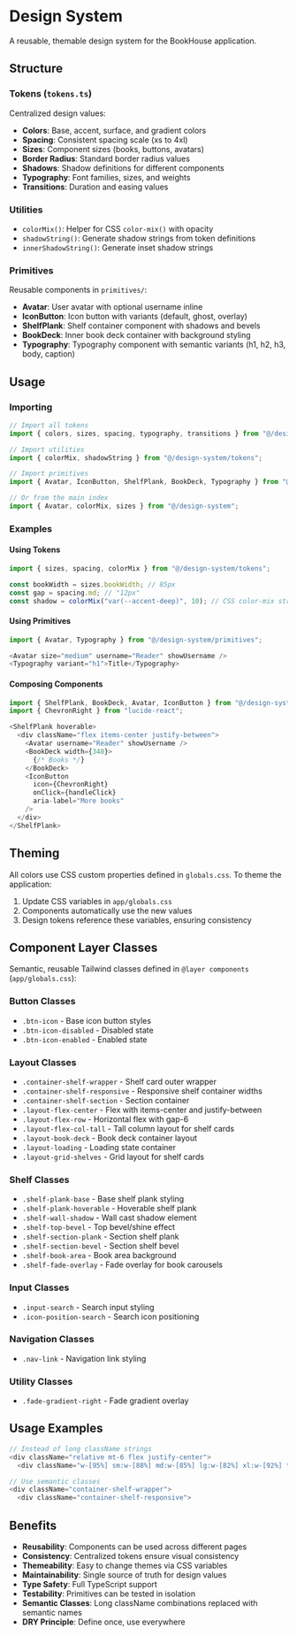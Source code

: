 # Design System

A reusable, themable design system for the BookHouse application.

## Structure

### Tokens (`tokens.ts`)

Centralized design values:

- **Colors**: Base, accent, surface, and gradient colors
- **Spacing**: Consistent spacing scale (xs to 4xl)
- **Sizes**: Component sizes (books, buttons, avatars)
- **Border Radius**: Standard border radius values
- **Shadows**: Shadow definitions for different components
- **Typography**: Font families, sizes, and weights
- **Transitions**: Duration and easing values

### Utilities

- `colorMix()`: Helper for CSS `color-mix()` with opacity
- `shadowString()`: Generate shadow strings from token definitions
- `innerShadowString()`: Generate inset shadow strings

### Primitives

Reusable components in `primitives/`:

- **Avatar**: User avatar with optional username inline
- **IconButton**: Icon button with variants (default, ghost, overlay)
- **ShelfPlank**: Shelf container component with shadows and bevels
- **BookDeck**: Inner book deck container with background styling
- **Typography**: Typography component with semantic variants (h1, h2, h3, body, caption)

## Usage

### Importing

```typescript
// Import all tokens
import { colors, sizes, spacing, typography, transitions } from "@/design-system/tokens";

// Import utilities
import { colorMix, shadowString } from "@/design-system/tokens";

// Import primitives
import { Avatar, IconButton, ShelfPlank, BookDeck, Typography } from "@/design-system/primitives";

// Or from the main index
import { Avatar, colorMix, sizes } from "@/design-system";
```

### Examples

#### Using Tokens

```typescript
import { sizes, spacing, colorMix } from "@/design-system/tokens";

const bookWidth = sizes.bookWidth; // 85px
const gap = spacing.md; // "12px"
const shadow = colorMix("var(--accent-deep)", 10); // CSS color-mix string
```

#### Using Primitives

```typescript
import { Avatar, Typography } from "@/design-system/primitives";

<Avatar size="medium" username="Reader" showUsername />
<Typography variant="h1">Title</Typography>
```

#### Composing Components

```typescript
import { ShelfPlank, BookDeck, Avatar, IconButton } from "@/design-system/primitives";
import { ChevronRight } from "lucide-react";

<ShelfPlank hoverable>
  <div className="flex items-center justify-between">
    <Avatar username="Reader" showUsername />
    <BookDeck width={340}>
      {/* Books */}
    </BookDeck>
    <IconButton
      icon={ChevronRight}
      onClick={handleClick}
      aria-label="More books"
    />
  </div>
</ShelfPlank>
```

## Theming

All colors use CSS custom properties defined in `globals.css`. To theme the application:

1. Update CSS variables in `app/globals.css`
2. Components automatically use the new values
3. Design tokens reference these variables, ensuring consistency

## Component Layer Classes

Semantic, reusable Tailwind classes defined in `@layer components` (`app/globals.css`):

### Button Classes
- `.btn-icon` - Base icon button styles
- `.btn-icon-disabled` - Disabled state
- `.btn-icon-enabled` - Enabled state

### Layout Classes
- `.container-shelf-wrapper` - Shelf card outer wrapper
- `.container-shelf-responsive` - Responsive shelf container widths
- `.container-shelf-section` - Section container
- `.layout-flex-center` - Flex with items-center and justify-between
- `.layout-flex-row` - Horizontal flex with gap-6
- `.layout-flex-col-tall` - Tall column layout for shelf cards
- `.layout-book-deck` - Book deck container layout
- `.layout-loading` - Loading state container
- `.layout-grid-shelves` - Grid layout for shelf cards

### Shelf Classes
- `.shelf-plank-base` - Base shelf plank styling
- `.shelf-plank-hoverable` - Hoverable shelf plank
- `.shelf-wall-shadow` - Wall cast shadow element
- `.shelf-top-bevel` - Top bevel/shine effect
- `.shelf-section-plank` - Section shelf plank
- `.shelf-section-bevel` - Section shelf bevel
- `.shelf-book-area` - Book area background
- `.shelf-fade-overlay` - Fade overlay for book carousels

### Input Classes
- `.input-search` - Search input styling
- `.icon-position-search` - Search icon positioning

### Navigation Classes
- `.nav-link` - Navigation link styling

### Utility Classes
- `.fade-gradient-right` - Fade gradient overlay

## Usage Examples

```typescript
// Instead of long className strings
<div className="relative mt-6 flex justify-center">
  <div className="w-[95%] sm:w-[88%] md:w-[85%] lg:w-[82%] xl:w-[92%] transition-all duration-200">

// Use semantic classes
<div className="container-shelf-wrapper">
  <div className="container-shelf-responsive">
```

## Benefits

- **Reusability**: Components can be used across different pages
- **Consistency**: Centralized tokens ensure visual consistency
- **Themeability**: Easy to change themes via CSS variables
- **Maintainability**: Single source of truth for design values
- **Type Safety**: Full TypeScript support
- **Testability**: Primitives can be tested in isolation
- **Semantic Classes**: Long className combinations replaced with semantic names
- **DRY Principle**: Define once, use everywhere

